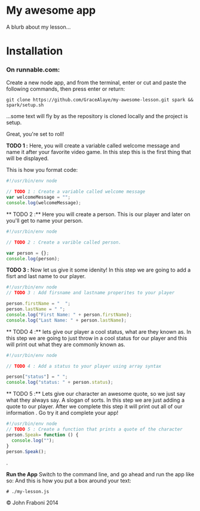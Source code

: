 My awesome app
=======================
A blurb about my lesson...

# Installation

### On runnable.com:
Create a new node app, and from the terminal, enter or cut and paste the following commands, then press enter or return:
    
    git clone https://github.com/GraceAlaye/my-awesome-lesson.git spark && spark/setup.sh
    
...some text will fly by as the repository is cloned locally and the project is setup.

Great, you're set to roll!




**TODO 1 :** Here, you will create a variable called welcome message and name it after your favorite video game. 
In this step this is the first thing that will be displayed.



This is how you format code:
```javascript
#!/usr/bin/env node

// TODO 1 : Create a variable called welcome message 
var welcomeMessage = "";
console.log(welcomeMessage);
```
** TODO 2 :** Here you will create a person. This is our player and later on you'll get to name your person.

```javascript
#!/usr/bin/env node

// TODO 2 : Create a varible called person. 

var person = {};   
console.log(person); 
```

**TODO 3 :**  Now let us give it some idenity! In this step we are going to add a fisrt and last name to our player.
```javascript
#!/usr/bin/env node
// TODO 3 : Add firsname and lastname properites to your player

person.firstName = "  "; 
person.lastName = " "; 
console.log("First Name: " + person.firstName); 
console.log("Last Name: " + person.lastName);
```

** TODO 4 :** lets give our player a cool status, what are they known as. In this step we are going to just throw in a 
cool status for our player and this will print out what they are commonly known as.
```javascript
#!/usr/bin/env node 

// TODO 4 : Add a status to your player using array syntax

person["status"] = " ";
console.log("status: " + person.status); 
```
** TODO 5 :** Lets give our character an awesome quote, so we just say what they always say. A slogan of sorts.
In this step  we are just adding  a quote to our player. After we complete this step it will print out all of our information .
Go try it and complete your app!
```javascript
#!/usr/bin/env node
// TODO 5 : Create a function that prints a quote of the character 
person.Speak= function () { 
  console.log("");
}
person.Speak();
```
.

**Run the App** Switch to the command line, and go ahead and run the app like so:
And this is how you put a box around your text:

    # ./my-lesson.js


&copy; John Fraboni 2014